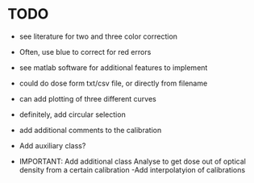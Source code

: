 # TODO

- see literature for two and three color correction
- Often, use blue to correct for red errors
- see matlab software for additional features to implement
- could do dose form txt/csv file, or directly from filename
- can add plotting of three different curves
- definitely, add circular selection
- add additional comments to the calibration
- Add auxiliary class?

- IMPORTANT: Add additional class Analyse to get dose out of optical density from a certain calibration
-Add interpolatyion of calibrations
